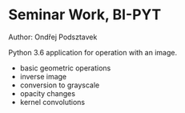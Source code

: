 Seminar Work, BI-PYT
====================

Author: Ondřej Podsztavek

Python 3.6 application for operation with an image.

- basic geometric operations
- inverse image
- conversion to grayscale
- opacity changes
- kernel convolutions

